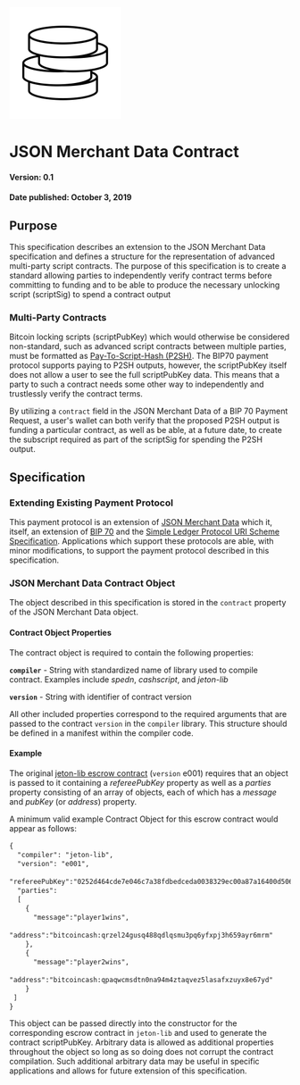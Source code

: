 ![Jeton](images/logo-200.png)

# JSON Merchant Data Contract

#### Version: 0.1
#### Date published: October 3, 2019

## Purpose

This specification describes an extension to the JSON Merchant Data specification and defines a structure for the representation of advanced multi-party script contracts. The purpose of this specification is to create a standard allowing parties to independently verify contract terms before committing to funding and to be able to produce the necessary unlocking script (scriptSig) to spend a contract output

### Multi-Party Contracts

Bitcoin locking scripts (scriptPubKey) which would otherwise be considered non-standard, such as advanced script contracts between multiple parties, must be formatted as [Pay-To-Script-Hash (P2SH)](https://github.com/bitcoin/bips/blob/master/bip-0016.mediawiki). The BIP70 payment protocol supports paying to P2SH outputs, however, the scriptPubKey itself does not allow a user to see the full scriptPubKey data. This means that a party to such a contract needs some other way to independently and trustlessly verify the contract terms.

By utilizing a ``contract`` field in the JSON Merchant Data of a BIP 70 Payment Request, a user's wallet can both verify that the proposed P2SH output is funding a particular contract, as well as be able, at a future date, to create the subscript required as part of the scriptSig for spending the P2SH output.

## Specification

### Extending Existing Payment Protocol

This payment protocol is an extension of [JSON Merchant Data](https://github.com/jeton-tech/payment-protocol-extensions/blob/master/json-merchant-data.md) which it, itself, an extension of [BIP 70](https://github.com/bitcoin/bips/blob/master/bip-0070.mediawiki) and the [Simple Ledger Protocol URI Scheme Specification](https://github.com/simpleledger/slp-specifications/blob/token-documents/slp-uri-scheme.md). Applications which support these protocols are able, with minor modifications, to support the payment protocol described in this specification.

### JSON Merchant Data Contract Object

The object described in this specification is stored in the ``contract`` property of the JSON Merchant Data object.

#### Contract Object Properties

The contract object is required to contain the following properties:

**``compiler``** - String with standardized name of library used to compile contract. Examples include *spedn*, *cashscript*, and *jeton-lib*

**``version``** - String with identifier of contract version

All other included properties correspond to the required arguments that are passed to the contract ``version`` in the ``compiler`` library. This structure should be defined in a manifest within the compiler code.

#### Example

The original [jeton-lib escrow contract](https://github.com/jeton-tech/jeton-lib/blob/master/lib/escrow/OutputScript.js) (`version` e001) requires that an object is passed to it containing a *refereePubKey* property as well as a *parties* property consisting of an array of objects, each of which has a *message* and *pubKey* (or *address*) property.

A minimum valid example Contract Object for this escrow contract would appear as follows:

```
{
  "compiler": "jeton-lib",
  "version": "e001",
  "refereePubKey":"0252d464cde7e046c7a38fdbedceda0038329ec00a87a16400d506c1806a53603d",
  "parties": 
  [
    {
      "message":"player1wins",
      "address":"bitcoincash:qrzel24gusq488qdlqsmu3pq6yfxpj3h659ayr6mrm"
    },
    {
      "message":"player2wins",
      "address":"bitcoincash:qpaqwcmsdtn0na94m4ztaqvez5lasafxzuyx8e67yd"
    }
 ]
}
```

This object can be passed directly into the constructor for the corresponding escrow contract in ``jeton-lib`` and used to generate the contract scriptPubKey. Arbitrary data is allowed as additional properties throughout the object so long as so doing does not corrupt the contract compilation. Such additional arbitrary data may be useful in specific applications and allows for future extension of this specification.
